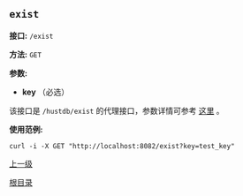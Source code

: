 `exist`
----------

**接口:** `/exist`

**方法:** `GET`

**参数:** 

*  **key** （必选）  

该接口是 `/hustdb/exist` 的代理接口，参数详情可参考 [这里](../hustdb/hustdb/exist.md) 。

**使用范例:**

    curl -i -X GET "http://localhost:8082/exist?key=test_key"

[上一级](../ha.md)

[根目录](../../index.md)